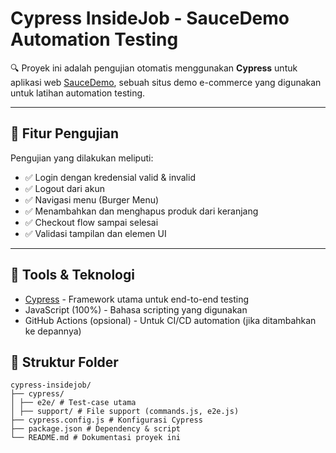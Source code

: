# Cypress InsideJob - SauceDemo Automation Testing

🔍 Proyek ini adalah pengujian otomatis menggunakan **Cypress** untuk aplikasi web [SauceDemo](https://www.saucedemo.com), sebuah situs demo e-commerce yang digunakan untuk latihan automation testing.

---

## 🚀 Fitur Pengujian

Pengujian yang dilakukan meliputi:

- ✅ Login dengan kredensial valid & invalid
- ✅ Logout dari akun
- ✅ Navigasi menu (Burger Menu)
- ✅ Menambahkan dan menghapus produk dari keranjang
- ✅ Checkout flow sampai selesai
- ✅ Validasi tampilan dan elemen UI

---

## 🧪 Tools & Teknologi

- [Cypress](https://www.cypress.io/) - Framework utama untuk end-to-end testing
- JavaScript (100%) - Bahasa scripting yang digunakan
- GitHub Actions (opsional) - Untuk CI/CD automation (jika ditambahkan ke depannya)



## 📂 Struktur Folder
```
cypress-insidejob/
├── cypress/
│ ├── e2e/ # Test-case utama
│ ├── support/ # File support (commands.js, e2e.js)
├── cypress.config.js # Konfigurasi Cypress
├── package.json # Dependency & script
└── README.md # Dokumentasi proyek ini
```